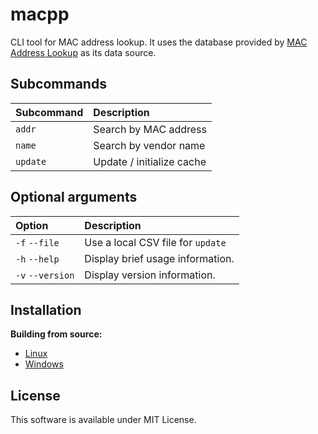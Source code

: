 # macpp

CLI tool for MAC address lookup. It uses the database provided by [MAC Address Lookup](https://maclookup.app/downloads/csv-database) as its data source.

## Subcommands

| Subcommand       | Description                            |
|:-----------------|:---------------------------------------|
| `addr`           | Search by MAC address                  |
| `name`           | Search by vendor name                  |
| `update`         | Update / initialize cache              |

## Optional arguments

| Option           | Description                            |
|:-----------------|:---------------------------------------|
| `-f` `--file`    | Use a local CSV file for `update`      |
| `-h` `--help`    | Display brief usage information.       |
| `-v` `--version` | Display version information.           |

## Installation

**Building from source:**

* [Linux](doc/build_linux.md)
* [Windows](doc/build_windows.md)

## License

This software is available under MIT License.
